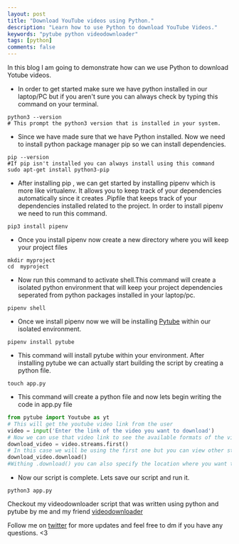 ```yaml
---
layout: post
title: "Download YouTube videos using Python."
description: "Learn how to use Python to download YouTube Videos."
keywords: "pytube python videodownloader"
tags: [python]
comments: false
---
```

In this blog I am going to demonstrate how can we use Python to download 
Yotube videos.
* In order to get started make sure we have python installed in our laptop/PC but if you aren't sure you can always check by typing this command on your terminal.
```console
python3 --version
# This prompt the python3 version that is installed in your system.
```
* Since we have made sure that we have Python installed. Now we need to install python package manager pip so we can install dependencies.
```console
pip --version
#If pip isn't installed you can always install using this command
sudo apt-get install python3-pip
```
* After installing pip , we can get started by installing pipenv which is more like virtualenv. It allows you to keep track of your dependencies automatically since it creates .Pipfile that keeps track of your dependencies installed related to the project. In order to install pipenv we need to run this command. 
```console
pip3 install pipenv
```
* Once you install pipenv now create a new directory where you will keep your project files
```console
mkdir myproject
cd  myproject
```
* Now run this command to activate shell.This command will create a isolated python environment that will keep your project dependencies seperated from python packages installed in your laptop/pc.
```console
pipenv shell
```
* Once we install pipenv now we will be installing [Pytube](https://github.com/nficano/pytube) within our isolated environment.
```console
pipenv install pytube
```
* This command will install pytube within your environment. After installing pytube we can actually start building the script by creating a python file.
```console
touch app.py
```
* This command will create a python file and now lets begin writing the code in app.py file
```python
from pytube import Youtube as yt
# This will get the youtube video link from the user
video = input('Enter the link of the video you want to download')
# Now we can use that video link to see the available formats of the video
download_video = video.streams.first()
# In this case we will be using the first one but you can view other streams too using streams.all()
download_video.download()
#Withing .download() you can also specify the location where you want to download the video
```
* Now our script is complete. Lets save our script and run it.
```console
python3 app.py
```




Checkout my videodownloader script that was written using python and pytube by me and my friend [videodownloader](https://github.com/mraza007/videodownloader)

Follow me on [twitter](http://twitter.com/muhammad_o7) for more updates and feel free to dm if you have any questions. <3
